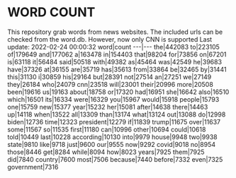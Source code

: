 # WORD COUNT
This repository grab words from news websites. The included urls can be checked from the word.db.
However, now only CNN is supported
Last update: 2022-02-24 00:00:32
word|count
---|---
the|442083
to|223105
of|179649
and|177062
a|163478
in|154403
that|98204
for|73856
on|67201
is|63118
it|56484
said|50518
with|49382
as|45464
was|42549
he|39683
have|37326
at|36155
are|35719
has|35613
from|33864
be|32465
by|31441
this|31130
i|30859
his|29164
but|28391
not|27514
an|27251
we|27149
they|26184
who|24079
cnn|23518
will|23001
their|20996
more|20508
been|19616
us|19163
about|18758
or|17320
had|16951
she|16642
also|16510
which|16501
its|16334
were|16329
you|15967
would|15918
people|15793
one|15759
new|15377
year|15232
her|15081
after|14638
there|14463
up|14118
when|13522
all|13309
than|13174
what|13124
out|13088
do|12998
biden|12736
time|12323
president|12279
if|11839
trump|11675
over|11637
some|11567
so|11535
first|11180
can|10996
other|10694
could|10618
told|10449
last|10228
according|10130
into|9979
house|9948
two|9938
state|9810
like|9718
just|9600
our|9555
now|9292
covid|9018
no|8954
those|8446
get|8284
while|8094
how|8023
years|7925
them|7925
did|7840
country|7600
most|7506
because|7440
before|7332
even|7325
government|7316
